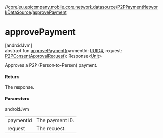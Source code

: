 //[core](../../../index.md)/[eu.epicompany.mobile.core.network.datasource](../index.md)/[P2PPaymentNetworkDataSource](index.md)/[approvePayment](approve-payment.md)

# approvePayment

[androidJvm]\
abstract fun [approvePayment](approve-payment.md)(paymentId: [UUID4](../../eu.epicompany.mobile.core.datatypes/index.md#545543244%2FClasslikes%2F-1060529556), request: [P2PConsentApprovalRequest](../../eu.epicompany.mobile.core.network.model.p2ppayment/-p2-p-consent-approval-request/index.md)): Response&lt;[Unit](https://kotlinlang.org/api/latest/jvm/stdlib/kotlin/-unit/index.html)&gt;

Approves a P2P (Person-to-Person) payment.

#### Return

The response.

#### Parameters

androidJvm

| | |
|---|---|
| paymentId | The payment ID. |
| request | The request. |
